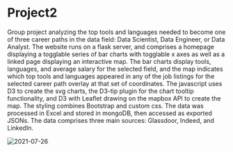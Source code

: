# Project2

Group project analyzing the top tools and languages needed to become one of three career paths in the data field: Data Scientist, Data Engineer, or Data Analyst. The website runs on a flask server, and comprises a homepage displaying a togglable series of bar charts with togglable x axes as well as a linked page displaying an interactive map. The bar charts display tools, languages, and average salary for the selected field, and the map indicates which top tools and languages appeared in any of the job listings for the selected career path overlay at that set of coordinates. The javascript uses D3 to create the svg charts, the D3-tip plugin for the chart tooltip functionality, and D3 with Leaflet drawing on the mapbox API to create the map. The styling combines Bootstrap and custom css. The data was processed in Excel and stored in mongoDB, then accessed as exported JSONs. The data comprises three main sources: Glassdoor, Indeed, and LinkedIn.   

![2021-07-26](https://user-images.githubusercontent.com/44123311/127026546-2ae8b3ce-2b82-410f-9eb3-22b85cbbe83d.png)
